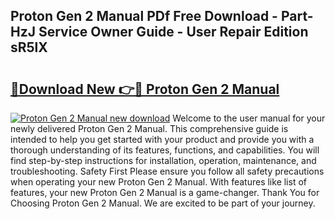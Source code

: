 ## Proton Gen 2 Manual PDf Free Download - Part-HzJ Service Owner Guide - User Repair Edition sR5lX

# <h2><a href="http://cf26353.oget.top/?id=Proton+Gen+2+Manual">🔗Download New 👉🔴 Proton Gen 2 Manual</a></h2>

[![Proton Gen 2 Manual new download](https://i.imgur.com/5g1atiW.png)](http://cf26353.oget.top/?id=Proton+Gen+2+Manual)
Welcome to the user manual for your newly delivered Proton Gen 2 Manual. This comprehensive guide is intended to help you get started with your product and provide you with a thorough understanding of its features, functions, and capabilities. You will find step-by-step instructions for installation, operation, maintenance, and troubleshooting. Safety First Please ensure you follow all safety precautions when operating your new Proton Gen 2 Manual. With features like list of features, your new Proton Gen 2 Manual is a game-changer. Thank You for Choosing Proton Gen 2 Manual. We are excited to be part of your journey.
